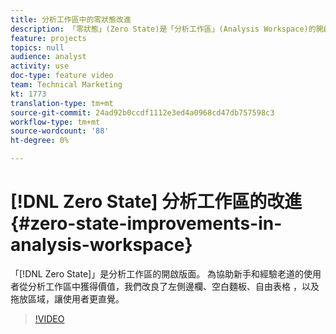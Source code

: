```yaml
---
title: 分析工作區中的零狀態改進
description: 「零狀態」(Zero State)是「分析工作區」(Analysis Workspace)的開啟版面。 為協助新手和經驗老道的使用者從分析工作區中獲得價值，我們改良了左側邊欄、空白麵板、自由表格和拖放區域，讓使用者更直覺。
feature: projects
topics: null
audience: analyst
activity: use
doc-type: feature video
team: Technical Marketing
kt: 1773
translation-type: tm+mt
source-git-commit: 24ad92b0ccdf1112e3ed4a0968cd47db757598c3
workflow-type: tm+mt
source-wordcount: '88'
ht-degree: 0%

---
```



# [!DNL Zero State] 分析工作區的改進 {#zero-state-improvements-in-analysis-workspace}

「[!DNL Zero State]」是分析工作區的開啟版面。 為協助新手和經驗老道的使用者從分析工作區中獲得價值，我們改良了左側邊欄、空白麵板、自由表格 ，以及拖放區域，讓使用者更直覺。

>[!VIDEO](https://video.tv.adobe.com/v/23560/?quality=12)
